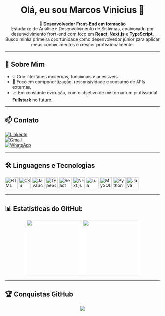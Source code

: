 <h1 align="center">Olá, eu sou Marcos Vinicius 👋</h1>

<p align="center">
  🚀 <strong>Desenvolvedor Front-End em formação</strong><br>
  Estudante de Análise e Desenvolvimento de Sistemas, apaixonado por desenvolvimento front-end com foco em <strong>React</strong>, <strong>Next.js</strong> e <strong>TypeScript</strong>.<br>
  Busco minha primeira oportunidade como desenvolvedor júnior para aplicar meus conhecimentos e crescer profissionalmente.
</p>

---

## 🧠 Sobre Mim

- 💡 Crio interfaces modernas, funcionais e acessíveis.
- 🔧 Foco em componentização, responsividade e consumo de APIs externas.
- 📈 Em constante evolução, com o objetivo de me tornar um profissional **Fullstack** no futuro.

---

## 📫 Contato

[![LinkedIn](https://img.shields.io/badge/LinkedIn-blue?logo=linkedin&style=for-the-badge)](https://linkedin.com/in/marcovinicius1)  
[![Gmail](https://img.shields.io/badge/Gmail-red?logo=gmail&style=for-the-badge)](mailto:mavsoares.oliveira@gmail.com)  
[![WhatsApp](https://img.shields.io/badge/WhatsApp-25D366?logo=whatsapp&style=for-the-badge)](https://wa.me/5511939547919)

---

## 🛠️ Linguagens e Tecnologias

<div align="left">
  <img src="https://cdn.jsdelivr.net/gh/devicons/devicon/icons/html5/html5-original.svg" height="40" title="HTML" />
  <img src="https://cdn.jsdelivr.net/gh/devicons/devicon/icons/css3/css3-original.svg" height="40" title="CSS" />
  <img src="https://cdn.jsdelivr.net/gh/devicons/devicon/icons/javascript/javascript-original.svg" height="40" title="JavaScript" />
  <img src="https://cdn.jsdelivr.net/gh/devicons/devicon/icons/typescript/typescript-original.svg" height="40" title="TypeScript" />
  <img src="https://cdn.jsdelivr.net/gh/devicons/devicon/icons/react/react-original.svg" height="40" title="React" />
  <img src="https://cdn.jsdelivr.net/gh/devicons/devicon/icons/nextjs/nextjs-original.svg" height="40" title="Next.js" />
  <img src="https://cdn.jsdelivr.net/gh/devicons/devicon/icons/lua/lua-original.svg" height="40" title="Lua" />
  <img src="https://cdn.jsdelivr.net/gh/devicons/devicon/icons/mysql/mysql-original.svg" height="40" title="MySQL / HeidiSQL" />
  <img src="https://cdn.jsdelivr.net/gh/devicons/devicon/icons/python/python-original.svg" height="40" title="Python" />
  <img src="https://cdn.jsdelivr.net/gh/devicons/devicon/icons/java/java-original.svg" height="40" title="Java" />
</div>

---

## 📊 Estatísticas do GitHub

<div align="center">
  <img height="180em" src="https://github-readme-stats.vercel.app/api?username=markiimm&show_icons=true&theme=tokyonight&count_private=true" />
  <img height="180em" src="https://github-readme-stats.vercel.app/api/top-langs/?username=markiimm&layout=compact&langs_count=10&theme=tokyonight" />
</div>

---

## 🏆 Conquistas GitHub

<div align="center">
  <img src="https://github-profile-trophy.vercel.app/?username=markiimm&theme=tokyonight&no-frame=true&row=1&column=6" />
</div>
